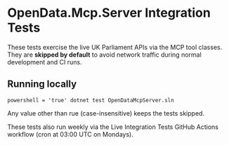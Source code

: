# OpenData.Mcp.Server Integration Tests

These tests exercise the live UK Parliament APIs via the MCP tool classes. They are **skipped by default** to avoid network traffic during normal development and CI runs.

## Running locally

`powershell
 = 'true'
dotnet test OpenDataMcpServer.sln
`

Any value other than 	rue (case-insensitive) keeps the tests skipped.

These tests also run weekly via the Live Integration Tests GitHub Actions workflow (cron at 03:00 UTC on Mondays).
